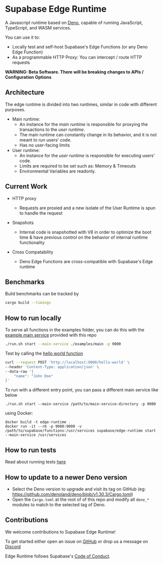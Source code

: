 # Supabase Edge Runtime

A Javascript runtime based on [Deno](https://deno.land), capable of running JavaScript, TypeScript, and WASM services.

You can use it to:

* Locally test and self-host Supabase's Edge Functions (or any Deno Edge Function)
* As a programmable HTTP Proxy: You can intercept / route HTTP requests

**WARNING: Beta Software. There will be breaking changes to APIs / Configuration Options**

## Architecture

The edge runtime is divided into two runtimes, similar in code with different purposes.
- Main runtime:
  - An instance for the _main runtime_ is responsible for proxying the transactions to the _user runtime_. 
  - The main runtime can constantly change in its behavior, and it is not meant to run users' code.
  - Has no user-facing limits
- User runtime:
  - An instance for the _user runtime_ is responsible for executing users' code.
  - Limits are required to be set such as: Memory & Timeouts
  - Environmental Variables are readonly.

## Current Work

- HTTP proxy
  - Requests are proxied and a new isolate of the User Runtime is spun to handle the request

- Snapshots
  - Internal code is snapshotted with V8 in order to optimize the boot time & have previous control on the behavior of internal runtime functionality

- Cross Compatability
  - Deno Edge Functions are cross-compatible with Supabase's Edge runtime

## Benchmarks

Build benchmarks can be tracked by 
```sh
cargo build --timings
```

## How to run locally
To serve all functions in the examples folder, you can do this with the [example main service](./examples/main/index.ts) provided with this repo
```sh
./run.sh start --main-service ./examples/main -p 9000
```

Test by calling the [hello world function](./examples/hello-world/index.ts)
```sh
curl --request POST 'http://localhost:9000/hello-world' \
--header 'Content-Type: application/json' \
--data-raw '{
    "name": "John Doe"
}'
```

To run with a different entry point, you can pass a different main service like below
```
./run.sh start --main-service /path/to/main-service-directory -p 9000
```

using Docker:

```
docker build -t edge-runtime .
docker run -it --rm -p 9000:9000 -v /path/to/supabase/functions:/usr/services supabase/edge-runtime start --main-service /usr/services
```

## How to run tests

Read about running tests [here](https://github.com/supabase/edge-runtime/blob/main/testing.md)

## How to update to a newer Deno version

* Select the Deno version to upgrade and visit its tag on GitHub (eg: https://github.com/denoland/deno/blob/v1.30.3/Cargo.toml)
* Open the `Cargo.toml` at the root of of this repo and modify all `deno_*` modules to match to the selected tag of Deno.

## Contributions

We welcome contributions to Supabase Edge Runtime!

To get started either open an issue on [GitHub](https://github.com/supabase/edge-runtime/issues) or drop us a message on [Discord](https://discord.com/invite/R7bSpeBSJE)

Edge Runtime follows Supabase's [Code of Conduct](https://github.com/supabase/.github/blob/main/CODE_OF_CONDUCT.md).
